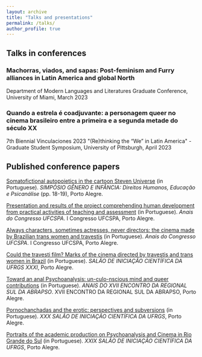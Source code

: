 ```yaml
---
layout: archive
title: "Talks and presentations"
permalink: /talks/
author_profile: true
---
```



## Talks in conferences

### Machorras, viados, and sapas: Post-feminism and Furry alliances in Latin America and global North
Department of Modern Languages and Literatures Graduate Conference, University of Miami, March 2023

### Quando a estrela é coadjuvante: a personagem queer no cinema brasileiro entre a primeira e a segunda metade do século XX
7th Biennial Vinculaciones 2023 "(Re)thinking the “We” in Latin America" -  Graduate Student Symposium, University of Pittsburgh, April 2023

## Published conference papers

[Somatofictional autopoietics in the cartoon Steven Universe](https://www.researchgate.net/publication/352991027_Autopoieticas_somatoficcionais_no_cartoon_infantil_Steve_Universe) (in Portuguese). _SIMPÓSIO GÊNERO E INFÂNCIA: Direitos Humanos, Educação e Psicanálise_ (pp. 18-19), Porto Alegre. 

[Presentation and results of the project comprehending human development from practical activities of teaching and assessment](https://www.even3.com.br/anais/congressoufcspa/190286-apresentacao-e-resultados-do-projeto-compreendendo-o-desenvolvimento-humano-a-partir-de-atividades-praticas-de-en/) (in Portuguese). _Anais do Congresso UFCSPA_. I Congresso UFCSPA, Porto Alegre. 

[Always characters, sometimes actresses, never directors: the cinema made by Brazilian trans women and travestis](https://www.even3.com.br/anais/congressoufcspa/192422-sempre-personagens-as-vezes-atrizes-nunca-diretoras--o-cinema-feito-por-diretoras-trans-e-travestis-brasileiras/) (in Portuguese). _Anais do Congresso UFCSPA_. I Congresso UFCSPA, Porto Alegre. 

[Could the travesti film? Marks of the cinema directed by travestis and trans women in Brazil](https://lume.ufrgs.br/handle/10183/208494) (in Portuguese). _SALÃO DE INICIAÇÃO CIENTÍFICA DA UFRGS XXXI_, Porto Alegre. 

[Toward an anal Psychoanalysis: un-culo-nscious mind and queer contributions](https://www.inscricoes.fmb.unesp.br/publicacao.asp?codTrabalho=MjgwMTU=) (in Portuguese). _ANAIS DO XVII ENCONTRO DA REGIONAL SUL DA ABRAPSO_. XVII ENCONTRO DA REGIONAL SUL DA ABRAPSO, Porto Alegre. 

[Pornochanchadas and the erotic: perspectives and subversions](https://lume.ufrgs.br/handle/10183/191945) (in Portuguese). _XXX SALÃO DE INICIAÇÃO CIENTÍFICA DA UFRGS_, Porto Alegre. 

[Portraits of the academic production on Psychoanalysis and Cinema in Rio Grande do Sul](https://lume.ufrgs.br/handle/10183/175684) (in Portuguese). _XXIX SALÃO DE INICIAÇÃO CIENTÍFICA DA UFRGS_, Porto Alegre.
